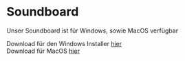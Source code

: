 # Soundboard

Unser Soundboard ist für Windows, sowie MacOS verfügbar

Download für den Windows Installer <a href="https://file.io/bFafxmA9Xym6" target="_blank">hier</a><br>
Download für MacOS <a href="https://file.io/v1PpuUCMx7fU" target="_blank">hier</a>
